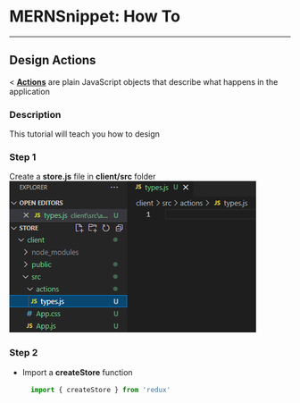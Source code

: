 # MERNSnippet: How To
---
## Design Actions

< [**Actions**](https://redux.js.org/tutorials/fundamentals/part-2-concepts-data-flow#actions) are plain JavaScript objects that describe what happens in the application

### Description
This tutorial will teach you how to design <br /> 

### Step 1
Create a **store.js** file in **client/src** folder<br/>
  ![1](img/1.png) <br />  

### Step 2
- Import a **createStore** function<br/>
  ```Javascript
    import { createStore } from 'redux'
  ```

